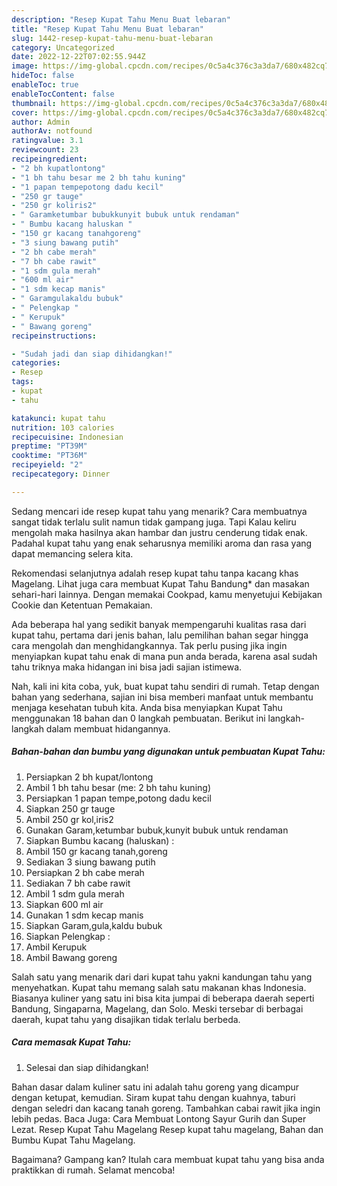 ```yaml
---
description: "Resep Kupat Tahu Menu Buat lebaran"
title: "Resep Kupat Tahu Menu Buat lebaran"
slug: 1442-resep-kupat-tahu-menu-buat-lebaran
category: Uncategorized
date: 2022-12-22T07:02:55.944Z
image: https://img-global.cpcdn.com/recipes/0c5a4c376c3a3da7/680x482cq70/kupat-tahu-foto-resep-utama.jpg
hideToc: false
enableToc: true
enableTocContent: false
thumbnail: https://img-global.cpcdn.com/recipes/0c5a4c376c3a3da7/680x482cq70/kupat-tahu-foto-resep-utama.jpg
cover: https://img-global.cpcdn.com/recipes/0c5a4c376c3a3da7/680x482cq70/kupat-tahu-foto-resep-utama.jpg
author: Admin
authorAv: notfound
ratingvalue: 3.1
reviewcount: 23
recipeingredient:
- "2 bh kupatlontong"
- "1 bh tahu besar me 2 bh tahu kuning"
- "1 papan tempepotong dadu kecil"
- "250 gr tauge"
- "250 gr koliris2"
- " Garamketumbar bubukkunyit bubuk untuk rendaman"
- " Bumbu kacang haluskan "
- "150 gr kacang tanahgoreng"
- "3 siung bawang putih"
- "2 bh cabe merah"
- "7 bh cabe rawit"
- "1 sdm gula merah"
- "600 ml air"
- "1 sdm kecap manis"
- " Garamgulakaldu bubuk"
- " Pelengkap "
- " Kerupuk"
- " Bawang goreng"
recipeinstructions:

- "Sudah jadi dan siap dihidangkan!"
categories:
- Resep
tags:
- kupat
- tahu

katakunci: kupat tahu 
nutrition: 103 calories
recipecuisine: Indonesian
preptime: "PT39M"
cooktime: "PT36M"
recipeyield: "2"
recipecategory: Dinner

---
```



Sedang mencari ide resep kupat tahu yang menarik? Cara membuatnya sangat tidak terlalu sulit namun tidak gampang juga. Tapi Kalau keliru mengolah maka hasilnya akan hambar dan justru cenderung tidak enak. Padahal kupat tahu yang enak seharusnya memiliki aroma dan rasa yang dapat memancing selera kita.


Rekomendasi selanjutnya adalah resep kupat tahu tanpa kacang khas Magelang. Lihat juga cara membuat Kupat Tahu Bandung* dan masakan sehari-hari lainnya. Dengan memakai Cookpad, kamu menyetujui Kebijakan Cookie dan Ketentuan Pemakaian.

Ada beberapa hal yang sedikit banyak mempengaruhi kualitas rasa dari kupat tahu, pertama dari jenis bahan, lalu pemilihan bahan segar hingga cara mengolah dan menghidangkannya. Tak perlu pusing jika ingin menyiapkan kupat tahu enak di mana pun anda berada, karena asal sudah tahu triknya maka hidangan ini bisa jadi sajian istimewa.


Nah, kali ini kita coba, yuk, buat kupat tahu sendiri di rumah. Tetap dengan bahan yang sederhana, sajian ini bisa memberi manfaat untuk membantu menjaga kesehatan tubuh kita. Anda bisa menyiapkan Kupat Tahu menggunakan 18 bahan dan 0 langkah pembuatan. Berikut ini langkah-langkah dalam membuat hidangannya.

<!--inarticleads1-->

##### Bahan-bahan dan bumbu yang digunakan untuk pembuatan Kupat Tahu:

1. Persiapkan 2 bh kupat/lontong
1. Ambil 1 bh tahu besar (me: 2 bh tahu kuning)
1. Persiapkan 1 papan tempe,potong dadu kecil
1. Siapkan 250 gr tauge
1. Ambil 250 gr kol,iris2
1. Gunakan  Garam,ketumbar bubuk,kunyit bubuk untuk rendaman
1. Siapkan  Bumbu kacang (haluskan) :
1. Ambil 150 gr kacang tanah,goreng
1. Sediakan 3 siung bawang putih
1. Persiapkan 2 bh cabe merah
1. Sediakan 7 bh cabe rawit
1. Ambil 1 sdm gula merah
1. Siapkan 600 ml air
1. Gunakan 1 sdm kecap manis
1. Siapkan  Garam,gula,kaldu bubuk
1. Siapkan  Pelengkap :
1. Ambil  Kerupuk
1. Ambil  Bawang goreng


Salah satu yang menarik dari dari kupat tahu yakni kandungan tahu yang menyehatkan. Kupat tahu memang salah satu makanan khas Indonesia. Biasanya kuliner yang satu ini bisa kita jumpai di beberapa daerah seperti Bandung, Singaparna, Magelang, dan Solo. Meski tersebar di berbagai daerah, kupat tahu yang disajikan tidak terlalu berbeda. 

<!--inarticleads2-->

##### Cara memasak Kupat Tahu:


1. Selesai dan siap dihidangkan!

Bahan dasar dalam kuliner satu ini adalah tahu goreng yang dicampur dengan ketupat, kemudian. Siram kupat tahu dengan kuahnya, taburi dengan seledri dan kacang tanah goreng. Tambahkan cabai rawit jika ingin lebih pedas. Baca Juga: Cara Membuat Lontong Sayur Gurih dan Super Lezat. Resep Kupat Tahu Magelang Resep kupat tahu magelang, Bahan dan Bumbu Kupat Tahu Magelang. 

Bagaimana? Gampang kan? Itulah cara membuat kupat tahu yang bisa anda praktikkan di rumah. Selamat mencoba!
